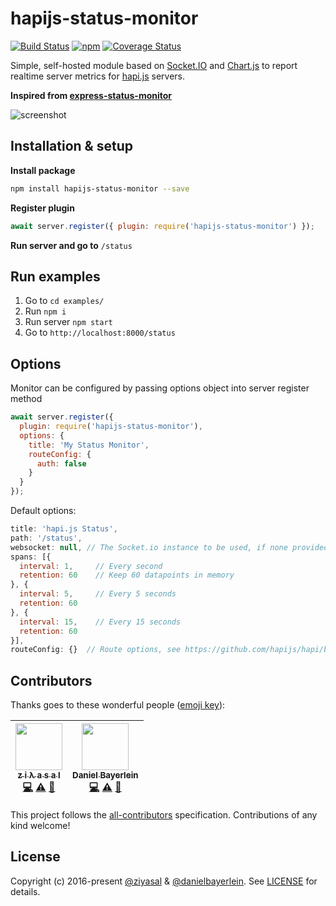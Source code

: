 
# hapijs-status-monitor

[![Build Status](https://travis-ci.org/ziyasal/hapijs-status-monitor.svg?branch=master)](https://travis-ci.org/ziyasal/hapijs-status-monitor) [![npm](https://img.shields.io/npm/v/hapijs-status-monitor.svg)](https://www.npmjs.com/package/hapijs-status-monitor) [![Coverage Status](https://coveralls.io/repos/github/ziyasal/hapijs-status-monitor/badge.svg?branch=master)](https://coveralls.io/github/ziyasal/hapijs-status-monitor?branch=master)

Simple, self-hosted module based on [Socket.IO](http://socket.io) and
[Chart.js](http://www.chartjs.org) to report realtime server metrics for
[hapi.js](http://hapijs.com) servers.

**Inspired from [express-status-monitor](https://github.com/RafalWilinski/express-status-monitor)**

![screenshot](./docs/images/screenshot.jpg)

## Installation & setup

**Install package**

```sh
npm install hapijs-status-monitor --save
```

**Register plugin**

```js
await server.register({ plugin: require('hapijs-status-monitor') });
```
**Run server and go to** `/status`

## Run examples

1. Go to `cd examples/`
2. Run `npm i`
3. Run server `npm start`
4. Go to `http://localhost:8000/status`

## Options

Monitor can be configured by passing options object into server register method

```js
await server.register({
  plugin: require('hapijs-status-monitor'),
  options: {
    title: 'My Status Monitor',
    routeConfig: {
      auth: false
    }
  }
});
```

Default options:

```js
title: 'hapi.js Status',
path: '/status',
websocket: null, // The Socket.io instance to be used, if none provided a new one will be created!
spans: [{
  interval: 1,     // Every second
  retention: 60    // Keep 60 datapoints in memory
}, {
  interval: 5,     // Every 5 seconds
  retention: 60
}, {
  interval: 15,    // Every 15 seconds
  retention: 60
}],
routeConfig: {}  // Route options, see https://github.com/hapijs/hapi/blob/master/API.md#route-options
```

## Contributors

Thanks goes to these wonderful people ([emoji key](https://github.com/kentcdodds/all-contributors#emoji-key)):

<!-- ALL-CONTRIBUTORS-LIST:START - Do not remove or modify this section -->
| [<img src="https://avatars0.githubusercontent.com/u/1651945?v=4" width="75px;"/><br /><sub>z i λ a s a l</sub>](http://www.ziyasal.com)<br />[💻](https://github.com/ziyasal/hapijs-status-monitor/commits?author=ziyasal "Code") [⚠️](https://github.com/ziyasal/hapijs-status-monitor/commits?author=ziyasal "Tests") [📖](https://github.com/ziyasal/hapijs-status-monitor/commits?author=ziyasal "Documentation") | [<img src="https://avatars2.githubusercontent.com/u/457834?v=4" width="75px;"/><br /><sub>Daniel Bayerlein</sub>](https://github.com/danielbayerlein)<br />[💻](https://github.com/ziyasal/hapijs-status-monitor/commits?author=danielbayerlein "Code") [⚠️](https://github.com/ziyasal/hapijs-status-monitor/commits?author=danielbayerlein "Tests") [📖](https://github.com/ziyasal/hapijs-status-monitor/commits?author=danielbayerlein "Documentation") |
| :---: | :---: |
<!-- ALL-CONTRIBUTORS-LIST:END -->

This project follows the [all-contributors](https://github.com/kentcdodds/all-contributors) specification. Contributions of any kind welcome!

## License

Copyright (c) 2016-present [@ziyasal](https://github.com/ziyasal) & [@danielbayerlein](https://github.com/danielbayerlein).
See [LICENSE](./LICENSE.md) for details.
